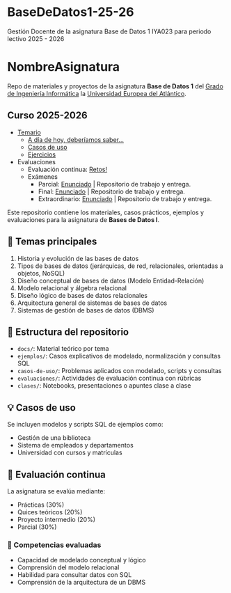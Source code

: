 # BaseDeDatos1-25-26
Gestión Docente de la asignatura Base de Datos 1 IYA023 para periodo lectivo 2025 - 2026

# NombreAsignatura

Repo de materiales y proyectos de la asignatura **Base de Datos 1** del [Grado de Ingeniería Informática](https://www.uneatlantico.es/escuela-politecnica-superior/estudios-grado-oficial-en-ingenieria-informatica) la [Universidad Europea del Atlántico](https://www.uneatlantico.es).

## Curso 2025-2026

- [Temario](temario/README.md)
  - [A día de hoy, deberíamos saber...](temario/aDiaDeHoy.md)
  - [Casos de uso](temario/casosDeUso/README.md)
  - [Ejercicios](temario/ejercicios/README.md)
- Evaluaciones
  - Evaluación continua: [Retos!](evaluaciones/retos/README.md)
  - Exámenes
    - Parcial: [Enunciado](evaluaciones/examenes/examenParcial/README.md) | Repositorio de trabajo y entrega.
    - Final: [Enunciado](evaluaciones/examenes/examenFinal/README.md) | Repositorio de trabajo y entrega.
    - Extraordinario: [Enunciado](evaluaciones/examenes/examenExtraordinario/README.md) | Repositorio de trabajo y entrega.

Este repositorio contiene los materiales, casos prácticos, ejemplos y evaluaciones para la asignatura de **Bases de Datos I**.

## 🧠 Temas principales

1. Historia y evolución de las bases de datos
2. Tipos de bases de datos (jerárquicas, de red, relacionales, orientadas a objetos, NoSQL)
3. Diseño conceptual de bases de datos (Modelo Entidad-Relación)
4. Modelo relacional y álgebra relacional
5. Diseño lógico de bases de datos relacionales
6. Arquitectura general de sistemas de bases de datos
7. Sistemas de gestión de bases de datos (DBMS)

## 📂 Estructura del repositorio

- `docs/`: Material teórico por tema
- `ejemplos/`: Casos explicativos de modelado, normalización y consultas SQL
- `casos-de-uso/`: Problemas aplicados con modelado, scripts y consultas
- `evaluaciones/`: Actividades de evaluación continua con rúbricas
- `clases/`: Notebooks, presentaciones o apuntes clase a clase

## 💡 Casos de uso

Se incluyen modelos y scripts SQL de ejemplos como:
- Gestión de una biblioteca
- Sistema de empleados y departamentos
- Universidad con cursos y matrículas

## 🧪 Evaluación continua

La asignatura se evalúa mediante:
- Prácticas (30%)
- Quices teóricos (20%)
- Proyecto intermedio (20%)
- Parcial (30%)

### 🎯 Competencias evaluadas

- Capacidad de modelado conceptual y lógico
- Comprensión del modelo relacional
- Habilidad para consultar datos con SQL
- Comprensión de la arquitectura de un DBMS
